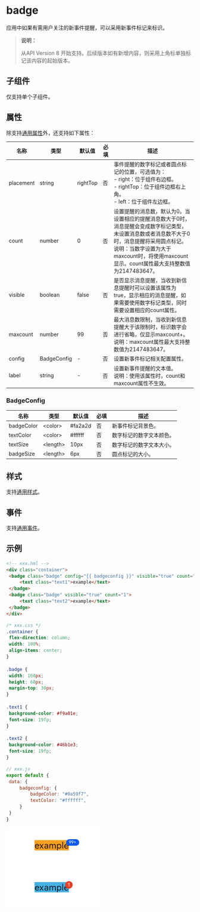 # badge


应用中如果有需用户关注的新事件提醒，可以采用新事件标记来标识。

>  **说明：**
>
> 从API Version 8 开始支持。后续版本如有新增内容，则采用上角标单独标记该内容的起始版本。


## 子组件

仅支持单个子组件。


## 属性

除支持[通用属性](js-service-widget-common-attributes.md)外，还支持如下属性：

| 名称 | 类型 | 默认值 | 必填 | 描述 |
| -------- | -------- | -------- | -------- | -------- |
| placement | string | rightTop | 否 | 事件提醒的数字标记或者圆点标记的位置，可选值为：<br/>-&nbsp;right：位于组件右边框。<br/>-&nbsp;rightTop：位于组件边框右上角。<br/>-&nbsp;left：位于组件左边框。 |
| count | number | 0 | 否 | 设置提醒的消息数，默认为0。当设置相应的提醒消息数大于0时，消息提醒会变成数字标记类型，未设置消息数或者消息数不大于0时，消息提醒将采用圆点标记。<br/>说明：当数字设置为大于maxcount时，将使用maxcount显示。count属性最大支持整数值为2147483647。 |
| visible | boolean | false | 否 | 是否显示消息提醒，当收到新信息提醒时可以设置该属性为true，显示相应的消息提醒，如果需要使用数字标记类型，同时需要设置相应的count属性。 |
| maxcount | number | 99 | 否 | 最大消息数限制，当收到新信息提醒大于该限制时，标识数字会进行省略，仅显示maxcount+。<br/>说明：maxcount属性最大支持整数值为2147483647。 |
| config | BadgeConfig | - | 否 | 设置新事件标记相关配置属性。 |
| label | string | - | 否 | 设置新事件提醒的文本值。<br/>说明：使用该属性时，count和maxcount属性不生效。 |

### BadgeConfig

| 名称 | 类型 | 默认值 | 必填 | 描述 |
| -------- | -------- | -------- | -------- | -------- |
| badgeColor | &lt;color&gt; | 	#fa2a2d | 否 | 新事件标记背景色。 |
| textColor | &lt;color&gt; | #ffffff | 否 | 数字标记的数字文本颜色。 |
| textSize | &lt;length&gt; | 10px | 否 | 数字标记的数字文本大小。 |
| badgeSize | &lt;length&gt; | 6px | 否 | 圆点标记的大小。 |


## 样式

支持[通用样式](js-service-widget-common-styles.md)。


## 事件

支持[通用事件](js-service-widget-common-events.md)。


## 示例

   ```html
<!-- xxx.hml -->
<div class="container">
    <badge class="badge" config="{{ badgeconfig }}" visible="true" count="100" maxcount="99">
        <text class="text1">example</text>
    </badge>
    <badge class="badge" visible="true" count="1">
        <text class="text2">example</text>
    </badge>
</div>
   ```

   ```css
/* xxx.css */
.container {
    flex-direction: column;
    width: 100%;
    align-items: center;
}

.badge {
    width: 160px;
    height: 60px;
    margin-top: 30px;
}

.text1 {
    background-color: #f9a01e;
    font-size: 19fp;
}

.text2 {
    background-color: #46b1e3;
    font-size: 19fp;
}
   ```

   ```js
// xxx.js
export default {
    data: {
        badgeconfig: {
            badgeColor: "#0a59f7",
            textColor: "#ffffff",
        }
    }
}
   ```

![badgeSample](figures/badgeSample.png)